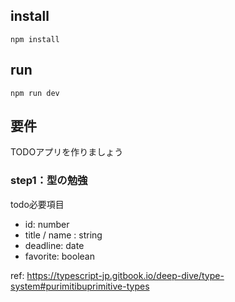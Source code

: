 ## install

```shell
npm install
```

## run
`npm run dev`

## 要件
TODOアプリを作りましょう

### step1：型の勉強

todo必要項目
- id: number
- title / name : string
- deadline: date
- favorite: boolean

ref: https://typescript-jp.gitbook.io/deep-dive/type-system#purimitibuprimitive-types